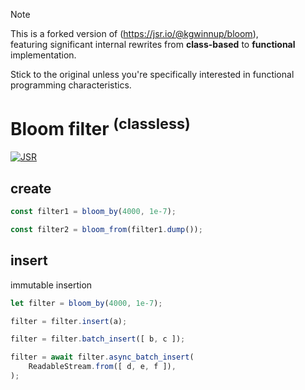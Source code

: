 > [!NOTE]
> This is a forked version of (https://jsr.io/@kgwinnup/bloom), \
> featuring significant internal rewrites from **class-based**
> to **functional** implementation.
> 
> Stick to the original unless you're specifically interested
> in functional programming characteristics.

# Bloom filter <sup>(classless)</sup>

[![JSR](https://jsr.io/badges/@imcotton/bloom)](https://jsr.io/@imcotton/bloom)





## create

```ts
const filter1 = bloom_by(4000, 1e-7);

const filter2 = bloom_from(filter1.dump());
```





## insert

immutable insertion

```ts
let filter = bloom_by(4000, 1e-7);

filter = filter.insert(a);

filter = filter.batch_insert([ b, c ]);

filter = await filter.async_batch_insert(
    ReadableStream.from([ d, e, f ]),
);
```


